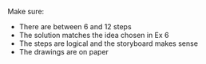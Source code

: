 Make sure:

- There are between 6 and 12 steps
- The solution matches the idea chosen in Ex 6
- The steps are logical and the storyboard makes sense
- The drawings are on paper